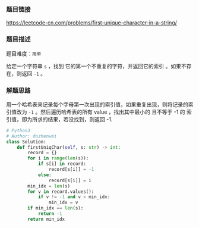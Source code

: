 ### 题目链接
https://leetcode-cn.com/problems/first-unique-character-in-a-string/

### 题目描述
题目难度：```简单```

给定一个字符串 ```s``` ，找到 它的第一个不重复的字符，并返回它的索引 。如果不存在，则返回 ```-1``` 。

### 解题思路
用一个哈希表来记录每个字母第一次出现的索引值，如果重复出现，则将记录的索引值改为 ```-1``` 。然后遍历哈希表的所有 value ，找出其中最小的 且不等于 -1 的 索引值，即为所求的结果，若没找到，则返回 -1.

```python
# Python3
# Author: duzhenwei
class Solution:
    def firstUniqChar(self, s: str) -> int:
        record = {}
        for i in range(len(s)):
            if s[i] in record:
                record[s[i]] = -1
            else:
                record[s[i]] = i
        min_idx = len(s)
        for v in record.values():
            if v != -1 and v < min_idx:
                min_idx = v
        if min_idx == len(s):
            return -1
        return min_idx
```

